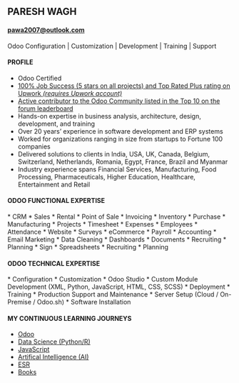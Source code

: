## PARESH WAGH
#### <pawa2007@outlook.com>
Odoo Configuration | Customization | Development | Training | Support


#### PROFILE
* Odoo Certified
* [100% Job Success (5 stars on all projects) and Top Rated Plus rating on Upwork _(requires Upwork account)_](https://www.upwork.com/freelancers/~012317d22ee7e46a87)
* [Active contributor to the Odoo Community listed in the Top 10 on the forum leaderboard](https://www.odoo.com/profile/users)
* Hands-on expertise in business analysis, architecture, design, development, and training
* Over 20 years’ experience in software development and ERP systems
* Worked for organizations ranging in size from startups to Fortune 100 companies
* Delivered solutions to clients in India, USA, UK, Canada, Belgium, Switzerland, Netherlands, Romania, Egypt, France, Brazil and Myanmar
* Industry experience spans Financial Services, Manufacturing, Food Processing, Pharmaceuticals, Higher Education, Healthcare, Entertainment and Retail


#### ODOO FUNCTIONAL EXPERTISE
  \* CRM * Sales * Rental * Point of Sale 
  \* Invoicing * Inventory * Purchase
  \* Manufacturing * Projects * Timesheet 
  \* Expenses * Employees * Attendance
  \* Website * Surveys * eCommerce 
  \* Payroll * Accounting * Email Marketing
  \* Data Cleaning * Dashboards * Documents
  \* Recruiting * Planning * Sign
  \* Spreadsheets * Recruiting * Planning


#### ODOO TECHNICAL EXPERTISE
  \* Configuration * Customization * Odoo Studio
  \* Custom Module Development (XML, Python, JavaScript, HTML, CSS, SCSS)
  \* Deployment * Training * Production Support and Maintenance
  \* Server Setup (Cloud / On-Premise / Odoo.sh) * Software Installation

#### MY CONTINUOUS LEARNING JOURNEYS
* [Odoo](md/odoo.md)
* [Data Science (Python/R)](md/python.md)
* [JavaScript](md/javascript.md)
* [Artifical Intelligence (AI)](md/ai.md)
* [ESR](md/ESR.md)
* [Books](md/books.md)
